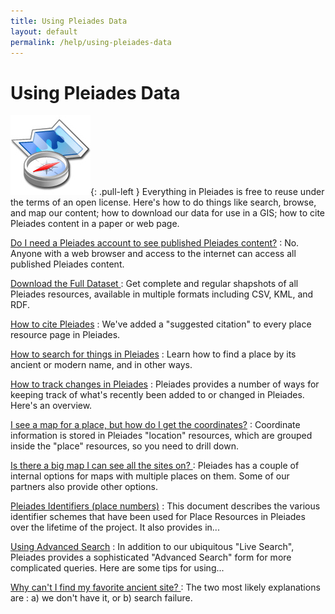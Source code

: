 ```yaml
---
title: Using Pleiades Data
layout: default
permalink: /help/using-pleiades-data
---
```


#  Using Pleiades Data

![map compass icon](/images/icons/mapcompass.jpg){: .pull-left }
Everything in Pleiades is free to reuse under the terms of an open license.
Here's how to do things like search, browse, and map our content; how to
download our data for use in a GIS; how to cite Pleiades content in a paper or
web page.

<div class="clearfix">

[Do I need a Pleiades account to see published Pleiades content?](/help/anonymous) 
: No. Anyone with a web browser and access to the internet
can access all published Pleiades content.

[Download the Full Dataset ](/help/download) 
: Get complete and regular
shapshots of all Pleiades resources, available in multiple formats including
CSV, KML, and RDF.

[How to cite Pleiades](/news/blog/how-to-cite-pleiades) 
: We've added a
"suggested citation" to every place resource page in Pleiades.

[How to search for things in Pleiades](/help/how-to-search) 
: Learn how to
find a place by its ancient or modern name, and in other ways.

[How to track changes in Pleiades](/help/how-to-track-changes-in-pleiades) 
: Pleiades provides a number of ways for keeping track of what's recently been
added to or changed in Pleiades. Here's an overview.

[I see a map for a place, but how do I get the coordinates?](/help/get-coordinates) 
: Coordinate information is stored in Pleiades "location"
resources, which are grouped inside the "place" resources, so you need to
drill down.

[Is there a big map I can see all the sites on? ](/help/bigmap) 
: Pleiades has
a couple of internal options for maps with multiple places on them. Some of
our partners also provide other options.

[Pleiades Identifiers (place numbers)](/help/pleiades-identifiers-place-numbers) 
: This document describes the various identifier schemes that have
been used for Place Resources in Pleiades over the lifetime of the project. It
also provides in...

[Using Advanced Search](/help/using-advanced-search) 
: In addition to our
ubiquitous "Live Search", Pleiades provides a sophisticated "Advanced Search"
form for more complicated queries. Here are some tips for using...

[Why can't I find my favorite ancient site? ](/help/find-a-site) 
: The two
most likely explanations are
: a) we don't have it, or b) search failure.

</div>
